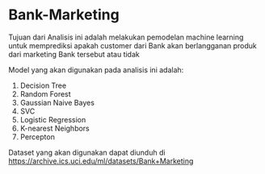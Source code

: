 # Bank-Marketing
Tujuan dari Analisis ini adalah melakukan pemodelan machine learning untuk memprediksi apakah customer dari Bank akan berlangganan produk dari marketing Bank tersebut atau tidak

Model yang akan digunakan pada analisis ini adalah:

1. Decision Tree
2. Random Forest
3. Gaussian Naive Bayes
4. SVC
5. Logistic Regression
6. K-nearest Neighbors
7. Percepton

Dataset yang akan digunakan dapat diunduh di https://archive.ics.uci.edu/ml/datasets/Bank+Marketing
